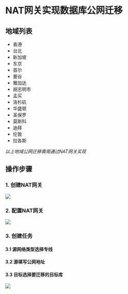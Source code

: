# NAT网关实现数据库公网迁移

## 地域列表

- 香港
- 台北
- 新加坡
- 东京
- 首尔
- 曼谷
- 雅加达
- 胡志明市
- 孟买
- 洛杉矶
- 华盛顿
- 圣保罗
- 莫斯科
- 迪拜
- 伦敦
- 拉各斯

*以上地域公网迁移需用通过NAT网关实现*

## 操作步骤

### 1. 创建NAT网关
![](https://udts-doc.cn-bj.ufileos.com/transfer/guide/create_nat.png)


### 2. 配置NAT网关
![](https://udts-doc.cn-bj.ufileos.com/transfer/guide/config_nat.png)

### 3. 创建任务

#### 3.1  源网络类型选择专线
#### 3.2  源填写公网地址
#### 3.3 目标选择要迁移的目标库

![](https://udts-doc.cn-bj.ufileos.com/transfer/guide/create_task.png)
